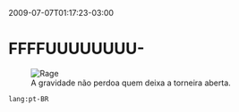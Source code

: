 ---
---

2009-07-07T01:17:23-03:00
# FFFFUUUUUUUU-

<figure>
  <img src="/img/rage.gif" alt="Rage" />
  <figcaption>A gravidade não perdoa quem deixa a torneira aberta.</figcaption>
</figure>

`lang:pt-BR`
